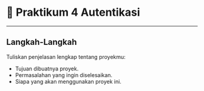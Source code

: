 # 🚀 Praktikum 4 Autentikasi

---

## Langkah-Langkah
Tuliskan penjelasan lengkap tentang proyekmu:
- Tujuan dibuatnya proyek.
- Permasalahan yang ingin diselesaikan.
- Siapa yang akan menggunakan proyek ini.
